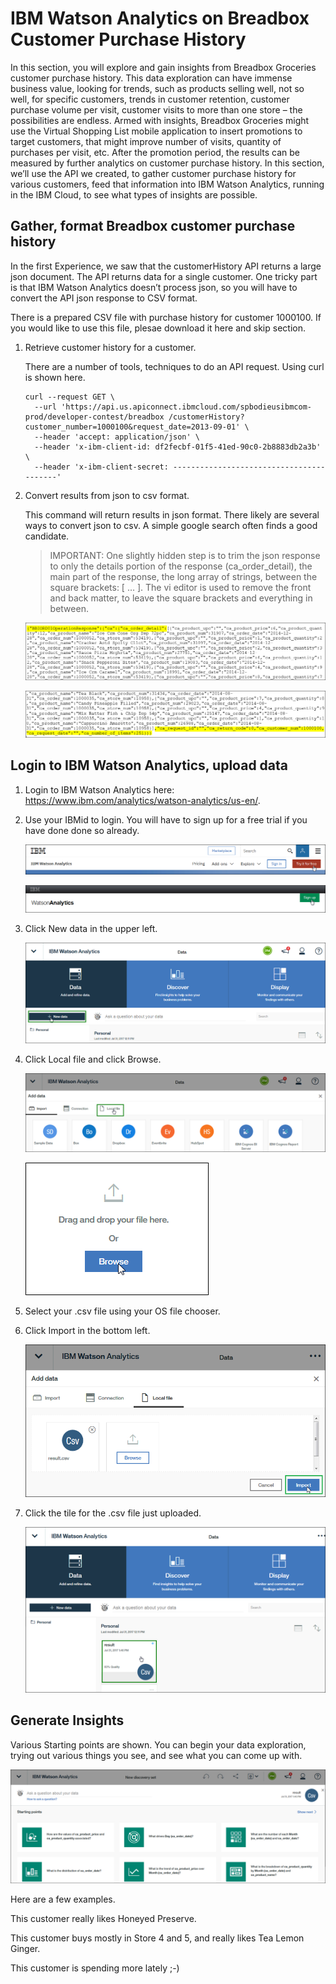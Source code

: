 # IBM Watson Analytics on Breadbox Customer Purchase History

In this section, you will explore and gain insights from Breadbox Groceries customer purchase history. This data exploration can have immense business value, looking for trends, such as products selling well, not so well, for specific customers, trends in customer retention, customer purchase volume per visit, customer visits to more than one store – the possibilities are endless.  Armed with insights, Breadbox Groceries might use the Virtual Shopping List mobile application to insert promotions to target customers, that might improve number of visits, quantity of purchases per visit, etc.  After the promotion period, the results can be measured by further analytics on customer purchase history.  In this section, we’ll use the API we created, to gather customer purchase history for various customers, feed that information into IBM Watson Analytics, running in the IBM Cloud, to see what types of insights are possible.

## Gather, format Breadbox customer purchase history
 
In the first Experience, we saw that the customerHistory API returns a large json document.  The API returns data for a single customer.  One tricky part is that IBM Watson Analytics doesn’t process json, so you will have to convert the API json response to CSV format. 

There is a prepared CSV file with purchase history for customer 1000100. If you would like to use this file, plesae download it here and skip section.
 
1. Retrieve customer history for a customer.

   There are a number of tools, techniques to do an API request.  Using curl is shown here.

   ``` 
   curl --request GET \
     --url 'https://api.us.apiconnect.ibmcloud.com/spbodieusibmcom-prod/developer-contest/breadbox /customerHistory?customer_number=1000100&request_date=2013-09-01' \
     --header 'accept: application/json' \
     --header 'x-ibm-client-id: df2fecbf-01f5-41ed-90c0-2b8883db2a3b' \
     --header 'x-ibm-client-secret: -----------------------------------------'
   ```
   
2. Convert results from json to csv format.

   This command will return results in json format. There likely are several ways to convert json to csv.  A simple google search often finds a good candidate.  

   >IMPORTANT:  One slightly hidden step is to trim the json response to only the details portion of the response (ca_order_detail), the main part of the response, the long array of strings, between the square brackets:  [  … ].  The vi editor is used to remove the front and back matter, to leave the square brackets and everything in between.  

   ![alt text](images/json-head.png "json")

   ![alt text](images/json-tail.png "json")

## Login to IBM Watson Analytics, upload data

1. Login to IBM Watson Analytics here: https://www.ibm.com/analytics/watson-analytics/us-en/.

2. Use your IBMid to login. You will have to sign up for a free trial if you have done done so already.

   ![alt text](images/watson-tryit.png "watson")

   ![alt text](images/watson-signup.png "watson")

3. Click New data in the upper left.

   ![alt text](images/watson-newdata.png "watson")

4. Click Local file and click Browse.

   ![alt text](images/watson-localfile.png "watson")

   ![alt text](images/watson-browse.png "watson")
 
5. Select your .csv file using your OS file chooser.

6. Click Import in the bottom left.

   ![alt text](images/watson-import.png "watson")
 
7. Click the tile for the .csv file just uploaded.

   ![alt text](images/watson-insights.png "watson")
 
 
## Generate Insights

Various Starting points are shown.  You can begin your data exploration, trying out various things you see, and see what you can come up with.
 
![alt text](images/watson-starters.png "watson")
 
Here are a few examples.

This customer really likes Honeyed Preserve.
 
This customer buys mostly in Store 4 and 5, and really likes Tea Lemon Ginger.

This customer is spending more lately  ;-)
 
  
